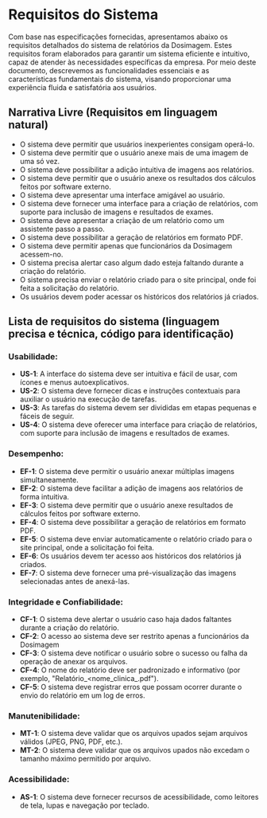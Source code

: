 # Requisitos do Sistema
Com base nas especificações fornecidas, apresentamos abaixo os requisitos detalhados do sistema de relatórios da Dosimagem. Estes requisitos foram elaborados para garantir um sistema eficiente e intuitivo, capaz de atender às necessidades específicas da empresa. Por meio deste documento, descrevemos as funcionalidades essenciais e as características fundamentais do sistema, visando proporcionar uma experiência fluida e satisfatória aos usuários.

## Narrativa Livre (Requisitos em linguagem natural)
- O sistema deve permitir que usuários inexperientes consigam operá-lo.
- O sistema deve permitir que o usuário anexe mais de uma imagem de uma só vez.
- O sistema deve possibilitar a adição intuitiva de imagens aos relatórios.
- O sistema deve permitir que o usuário anexe os resultados dos cálculos feitos por software externo.
- O sistema deve apresentar uma interface amigável ao usuário.
- O sistema deve fornecer uma interface para a criação de relatórios, com suporte para inclusão de imagens e resultados de exames.
- O sistema deve apresentar a criação de um relatório como um assistente passo a passo.
- O sistema deve possibilitar a geração de relatórios em formato PDF.
- O sistema deve permitir apenas que funcionários da Dosimagem acessem-no.
- O sistema precisa alertar caso algum dado esteja faltando durante a criação do relatório.
- O sistema precisa enviar o relatório criado para o site principal, onde foi feita a solicitação do relatório.
- Os usuários devem poder acessar os históricos dos relatórios já criados.

## Lista de requisitos do sistema (linguagem precisa e técnica, código para identificação) 
### Usabilidade:

- **US-1**: A interface do sistema deve ser intuitiva e fácil de usar, com ícones e menus autoexplicativos.
- **US-2**: O sistema deve fornecer dicas e instruções contextuais para auxiliar o usuário na execução de tarefas.
- **US-3**: As tarefas do sistema devem ser divididas em etapas pequenas e fáceis de seguir.
- **US-4**: O sistema deve oferecer uma interface para criação de relatórios, com suporte para inclusão de imagens e resultados de exames.

### Desempenho:

- **EF-1**: O sistema deve permitir o usuário anexar múltiplas imagens simultaneamente.
- **EF-2**: O sistema deve facilitar a adição de imagens aos relatórios de forma intuitiva.
- **EF-3**: O sistema deve permitir que o usuário anexe resultados de cálculos feitos por software externo.
- **EF-4**: O sistema deve possibilitar a geração de relatórios em formato PDF.
- **EF-5**: O sistema deve enviar automaticamente o relatório criado para o site principal, onde a solicitação foi feita.
- **EF-6**: Os usuários devem ter acesso aos históricos dos relatórios já criados.
- **EF-7**: O sistema deve fornecer uma pré-visualização das imagens selecionadas antes de anexá-las.

### Integridade e Confiabilidade:

- **CF-1**: O sistema deve alertar o usuário caso haja dados faltantes durante a criação do relatório.
- **CF-2**: O acesso ao sistema deve ser restrito apenas a funcionários da Dosimagem
- **CF-3**: O sistema deve notificar o usuário sobre o sucesso ou falha da operação de anexar os arquivos.
- **CF-4**: O nome do relatório deve ser padronizado e informativo (por exemplo, "Relatório_<nome_clinica_<data>.pdf").
- **CF-5**: O sistema deve registrar erros que possam ocorrer durante o envio do relatório em um log de erros.

### Manutenibilidade:
- **MT-1**: O sistema deve validar que os arquivos upados sejam arquivos válidos (JPEG, PNG, PDF, etc.).
- **MT-2**: O sistema deve validar que os arquivos upados não excedam o tamanho máximo permitido por arquivo.

### Acessibilidade:
- **AS-1**: O sistema deve fornecer recursos de acessibilidade, como leitores de tela, lupas e navegação por teclado.

